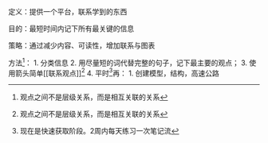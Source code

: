 定义：提供一个平台，联系学到的东西

目的：最短时间内记下所有最关键的信息

策略：通过减少内容、可读性，增加联系与图表 

方法[^1]：
	1. 分类信息
	2. 用尽量短的词代替完整的句子，记下最主要的观点；
	3. 使用箭头简单[[联系观点]][^1]
	4. 平时[^2]再：
		1. 创建模型，结构，高速公路

[^1]: 观点之间不是层级关系，而是相互关联的关系
[^2]: 现在是快速获取阶段。2周内每天练习一次笔记流
[^3]:  